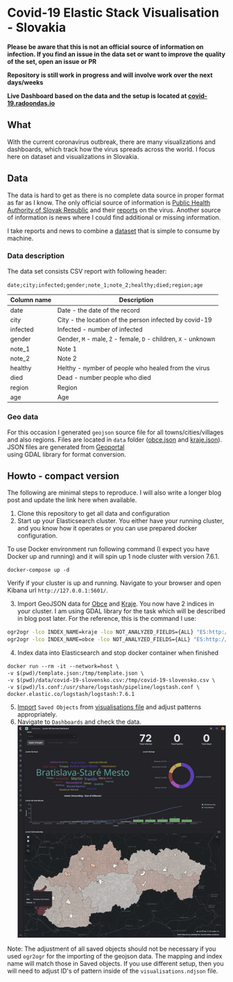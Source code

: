 # Covid-19 Elastic Stack Visualisation - Slovakia

**Please be aware that this is not an official source of information on infection. If you find an issue in the data set or want to improve
the quality of the set, open an issue or PR**

**Repository is still work in progress and will involve work over the next days/weeks**

**Live Dashboard based on the data and the setup is located at [covid-19.radoondas.io](https://covid-19.radoondas.io)**

## What
With the current coronavirus outbreak, there are many visualizations and dashboards, which track how the virus spreads across the world. I  focus here on dataset and visualizations in Slovakia.

## Data
The data is hard to get as there is no complete data source in proper format as far as I know. The only official source of information is [Public Health Authority of Slovak Republic](http://www.uvzsr.sk/en/) and their
[reports](http://www.uvzsr.sk/index.php?option=com_content&view=category&layout=blog&id=250&Itemid=153) on the virus. Another source of information is news where I could find additional or missing information.

I take reports and news to combine a [dataset](/data/covid-19-slovensko.csv) that is simple to consume by machine.

### Data description
The data set consists CSV report with following header:

`date;city;infected;gender;note_1;note_2;healthy;died;region;age`

| Column name | Description |
|-------------|-------------|
| date | Date - the date of the record |
| city | City - the location of the person infected by covid-19 |
| infected| Infected - number of infected |
| gender| Gender, `M` - male, `Ž` - female, `D` - children, `X` - unknown |
| note_1 | Note 1 |
| note_2 | Note 2 |
| healthy | Helthy - nymber of people who healed from the virus |
| died | Dead - number people who died |
| region | Region |
| age | Age |

### Geo data
For this occasion I generated `geojson` source file for all towns/cities/villages and also regions. Files are located in 
`data` folder ([obce.json](/data/obce.json) and [kraje.json](/data/obce.json)). JSON files are generated from [Geoportal](https://www.geoportal.sk/sk/zbgis_smd/na-stiahnutie/)  
using GDAL library for format conversion.

## Howto - compact version
The following are minimal steps to reproduce. I will also write a longer blog post and update the link here when available.

1. Clone this repository to get all data and configuration
2. Start up your Elasticsearch cluster. You either have your running cluster, and you know how it operates or you can use prepared docker configuration.

To use Docker environment run following command (I expect you have Docker up and running) and it will spin up 1 node cluster with version 7.6.1.
```docker
docker-compose up -d
```

Verify if your cluster is up and running. Navigate to your browser and open Kibana url `http://127.0.0.1:5601/`.

3. Import GeoJSON data for [Obce](/data/obce.json) and [Kraje](/data/kraje.json). You now have 2 indices in your cluster.  I am using GDAL library for the task which will be described in blog post later.
For the reference, this is the command I use:
```bash
ogr2ogr -lco INDEX_NAME=kraje -lco NOT_ANALYZED_FIELDS={ALL} "ES:http://elastic:changeme@localhost:9200"  "$(pwd)/kraje.json"
ogr2ogr -lco INDEX_NAME=obce -lco NOT_ANALYZED_FIELDS={ALL} "ES:http://elastic:changeme@localhost:9200"  "$(pwd)/obce.json"
```

4. Index data into Elasticsearch and stop docker container when finished

 ```docker
docker run --rm -it --network=host \
-v $(pwd)/template.json:/tmp/template.json \
-v $(pwd)/data/covid-19-slovensko.csv:/tmp/covid-19-slovensko.csv \
-v $(pwd)/ls.conf:/usr/share/logstash/pipeline/logstash.conf \
docker.elastic.co/logstash/logstash:7.6.1
```

5. [Import](https://www.elastic.co/guide/en/kibana/current/managing-saved-objects.html#managing-saved-objects-export-objects) `Saved Objects` from [visualisations file](data/visualisations.ndjson) and adjust patterns appropriately.
6. Navigate to `Dashboards` and check the data.
![Dashboard overview](/images/dashboard.png)

Note: The adjustment of all saved objects should not be necessary if you used `ogr2ogr` for the importing of the geojson data. The mapping and index name will match those in Saved objects. If you use different setup, then you will need to adjust ID's of pattern inside of the `visualisations.ndjson` file.
